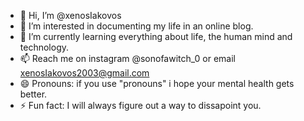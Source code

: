 - 👋 Hi, I’m @xenosIakovos
- 👀 I’m interested in documenting my life in an online blog.
- 🌱 I’m currently learning everything about life, the human mind and technology.
- 📫 Reach me on instagram @sonofawitch_0 or email xenosIakovos2003@gmail.com
- 😄 Pronouns: if you use "pronouns" i hope your mental health gets better.
- ⚡ Fun fact: I will always figure out a way to dissapoint you.

<!---
xenosIakovos/xenosIakovos is a ✨ special ✨ repository because its `README.md` (this file) appears on your GitHub profile.
You can click the Preview link to take a look at your changes.
--->
